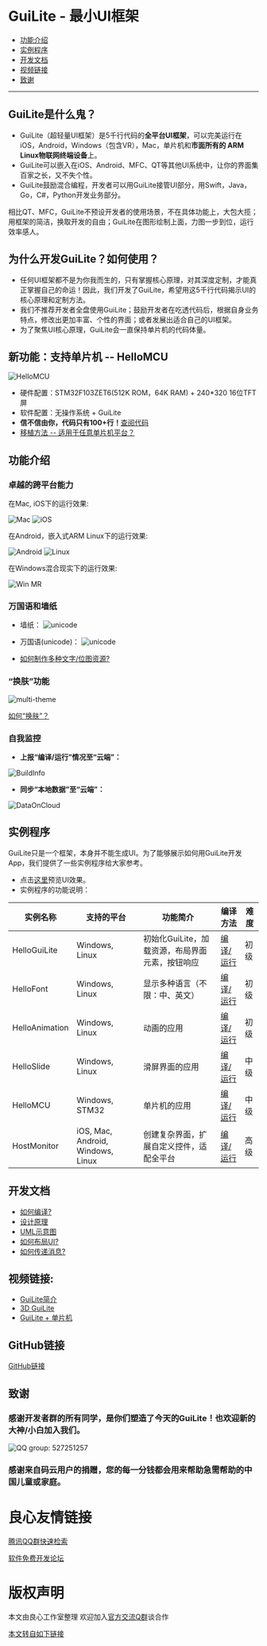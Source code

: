 # GuiLite - 最小UI框架
- [功能介绍](#功能介绍)
- [实例程序](#实例程序)
- [开发文档](#开发文档)
- [视频链接](#视频链接)
- [致谢](#致谢)
***
## GuiLite是什么鬼？
- GuiLite（超轻量UI框架）是5千行代码的**全平台UI框架**，可以完美运行在iOS，Android，Windows（包含VR），Mac，单片机和**市面所有的 ARM Linux物联网终端设备**上。
- GuiLite可以嵌入在iOS、Android、MFC、QT等其他UI系统中，让你的界面集百家之长，又不失个性。
- GuiLite鼓励混合编程，开发者可以用GuiLite接管UI部分，用Swift，Java，Go，C#，Python开发业务部分。

相比QT、MFC，GuiLite不预设开发者的使用场景，不在具体功能上，大包大揽；用框架的简洁，换取开发的自由；GuiLite在图形绘制上面，力图一步到位，运行效率感人。

## 为什么开发GuiLite？如何使用？
- 任何UI框架都不是为你我而生的，只有掌握核心原理，对其深度定制，才能真正掌握自己的命运！因此，我们开发了GuiLite，希望用这5千行代码揭示UI的核心原理和定制方法。
- 我们不推荐开发者全盘使用GuiLite；鼓励开发者在吃透代码后，根据自身业务特点，修改出更加丰富、个性的界面；或者发展出适合自己的UI框架。
- 为了聚焦UI核心原理，GuiLite会一直保持单片机的代码体量。

## 新功能：支持单片机 -- HelloMCU
![HelloMCU](doc/HelloMCU.gif)
- 硬件配置：STM32F103ZET6(512K ROM，64K RAM) + 240*320 16位TFT屏
- 软件配置：无操作系统 + GuiLite
- **信不信由你，代码只有100+行！**[查阅代码](http://u.720life.cn/g/2e71d0f0a5c601172267ba20d3a43c6e75932b06f4e590a70dd42a457637ddb9b6ca79ee3002b276a41167dfd33c56ad77f33f7f1f10c1454acd7f2e71b099e600e20eb9aac1fbe02b6efd9f5dc528c280c348294d31622e062cf00ff5c1ce39)
- [移植方法 -- 适用于任意单片机平台？](http://u.720life.cn/g/2e71d0f0a5c601172267ba20d3a43c6e75932b06f4e590a70dd42a457637ddb9b6ca79ee3002b276a41167dfd33c56ad8532450b7dc896a452e7878a126c77aa314a57c3d7f816a68903b0be1f584991)

## 功能介绍
### 卓越的跨平台能力
在Mac, iOS下的运行效果:

![Mac](doc/Mac.gif) ![iOS](doc/Ios.landscape.gif)

在Android，嵌入式ARM Linux下的运行效果:

![Android](doc/Android.gif) ![Linux](doc/Linux.gif)

在Windows混合现实下的运行效果:

![Win MR](doc/WinMR.gif)

### 万国语和墙纸
- 墙纸：
![unicode](doc/wallpaper.jpg)

- 万国语(unicode)：
![unicode](doc/unicode.jpg)

- [如何制作多种文字/位图资源?](http://u.720life.cn/g/54145d0471d91890860f7f8463c0304638f0e26956953fb595b5ea8b0426585fe389d0827e0ccd02f5c6fee2b54aa43b)

### “换肤”功能
![multi-theme](doc/multi-theme.png)

[如何“换肤”？](http://u.720life.cn/g/2e71d0f0a5c601172267ba20d3a43c6e75932b06f4e590a70dd42a457637ddb9b6ca79ee3002b276a41167dfd33c56ad869468bbe7c65615afccfddad54021c770c7ed12578f80509a02986b46140f9c9b23b194b92226dc0cc015607bad3332c16358b5d462054f54018118fcc3ab01)

### 自我监控
- **上报“编译/运行”情况至“云端”：**

![BuildInfo](doc/BuildInfo.png)

- **同步“本地数据”至“云端”：**

![DataOnCloud](doc/data_on_cloud.png)

## 实例程序
GuiLite只是一个框架，本身并不能生成UI。为了能够展示如何用GuiLite开发App，我们提供了一些实例程序给大家参考。
- 点击[这里](http://u.720life.cn/g/2e71d0f0a5c601172267ba20d3a43c6e75932b06f4e590a70dd42a457637ddb9cafdd4f90d95e594e4bc0c2954e7f3e1)预览UI效果。
- 实例程序的功能说明：

| 实例名称 | 支持的平台 | 功能简介 | 编译方法 | 难度 |
| --- | --- | --- | --- | --- |
| HelloGuiLite | Windows, Linux | 初始化GuiLite，加载资源，布局界面元素，按钮响应 | [编译/运行](http://u.720life.cn/g/2e71d0f0a5c601172267ba20d3a43c6e75932b06f4e590a70dd42a457637ddb9b6ca79ee3002b276a41167dfd33c56ad4f0eef9699c6bb3dffa4d188e7e85fad1b2adb328b92b7091ffad7b2f5506cc3) | 初级 |
| HelloFont | Windows, Linux | 显示多种语言（不限：中、英文） | [编译/运行](http://u.720life.cn/g/2e71d0f0a5c601172267ba20d3a43c6e75932b06f4e590a70dd42a457637ddb9b6ca79ee3002b276a41167dfd33c56ad22336813da3e8e976ead23a6c707516cee331c5537a1626c1091e3760a3453c8) | 初级 |
| HelloAnimation | Windows, Linux | 动画的应用 | [编译/运行](http://u.720life.cn/g/2e71d0f0a5c601172267ba20d3a43c6e75932b06f4e590a70dd42a457637ddb9b6ca79ee3002b276a41167dfd33c56ad872b1f4a071c53a1c9d2419c85873e08c7d95b3188ded34737b343578dd96eaf) | 初级 |
| HelloSlide | Windows, Linux | 滑屏界面的应用 | [编译/运行](http://u.720life.cn/g/2e71d0f0a5c601172267ba20d3a43c6e75932b06f4e590a70dd42a457637ddb9b6ca79ee3002b276a41167dfd33c56ad0ff1ec32b1ab8d8bde1889a94748c296cd1dd9f165c7b07203f680e29d654e79) | 中级 |
| HelloMCU | Windows, STM32 | 单片机的应用 | [编译/运行](http://u.720life.cn/g/2e71d0f0a5c601172267ba20d3a43c6e75932b06f4e590a70dd42a457637ddb9b6ca79ee3002b276a41167dfd33c56ad77f33f7f1f10c1454acd7f2e71b099e6be9eb8ef182217558bee9c6f6998e814) | 中级 |
| HostMonitor | iOS, Mac, Android, Windows, Linux | 创建复杂界面，扩展自定义控件，适配全平台 | [编译/运行](http://u.720life.cn/g/2e71d0f0a5c601172267ba20d3a43c6e75932b06f4e590a70dd42a457637ddb9b6ca79ee3002b276a41167dfd33c56ad869468bbe7c65615afccfddad54021c7b2b3a2fcbe1551db2dd4fe626d703389) | 高级 |
## 开发文档
- [如何编译?](doc/HowToBuild.md)
- [设计原理](doc/CodeWalkthrough-cn.md)
- [UML示意图](doc/UML.md)
- [如何布局UI?](doc/HowLayoutWork.md)
- [如何传递消息?](doc/HowMessageWork.md)

## 视频链接:
- [GuiLite简介](http://u.720life.cn/g/f18b4a37eaf8af1318d738e4ab50599579e26468ca5b657e37710243a17c33666ec0f3fcd64994581d8543bde561ad48)
- [3D GuiLite](http://u.720life.cn/g/f18b4a37eaf8af1318d738e4ab50599579e26468ca5b657e37710243a17c33660c72fa41641d3c99a1fd7044de561bc6)
- [GuiLite + 单片机](http://u.720life.cn/g/f18b4a37eaf8af1318d738e4ab505995df64af055582131b18d082d1087fbe2f3d4352c685f3822a3ebefa5db6d9d018)

## GitHub链接
[GitHub链接](http://u.720life.cn/g/54145d0471d91890860f7f8463c0304638f0e26956953fb595b5ea8b0426585faaa7b003fa57cd780a1ccf0b7b8a4ef8)

## 致谢
### 感谢开发者群的所有同学，是你们塑造了今天的GuiLite！也欢迎新的大神/小白加入我们。
![QQ group: 527251257](doc/qq.group.jpg)
### 感谢来自码云用户的捐赠，您的每一分钱都会用来帮助急需帮助的中国儿童或家庭。




 # 良心友情链接

[腾讯QQ群快速检索](http://u.720life.cn/s/8cf73f7c)

[软件免费开发论坛](http://u.720life.cn/s/bbb01dc0)

# 版权声明 

本文由良心工作室整理 欢迎加入[官方交流Q群](https://u.720life.cn/s/f2316816)谈合作

[本文转自如下链接](http://u.720life.cn/g/2e71d0f0a5c601172267ba20d3a43c6ef4931cbaaed174ec40a60d6b5bc2b52f8e28723cd96ee7f72abfaab49bab606c0c0de6cec4731cd434c941515b70c5b8)